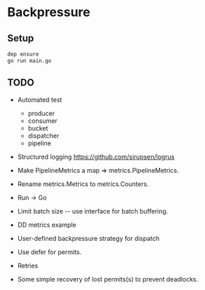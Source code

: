 # Backpressure

## Setup

```bash
dep ensure
go run main.go
```


## TODO

- Automated test
  + producer
  + consumer
  + bucket
  + dispatcher
  - pipeline
- Structured logging https://github.com/sirupsen/logrus
- Make PipelineMetrics a map => metrics.PipelineMetrics.
- Rename metrics.Metrics to metrics.Counters.
- Run -> Go
- Limit batch size -- use interface for batch buffering.

- DD metrics example

- User-defined backpressure strategy for dispatch
- Use defer for permits.
- Retries
- Some simple recovery of lost permits(s) to prevent deadlocks.
